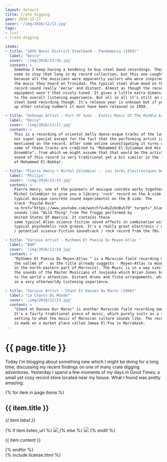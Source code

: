 ```yaml
---
layout: default
title: Crate digging
year: 2016-12-17
cover: '/img/2016/12/13.jpg'
tags:
- list
- crate digging

items:
- title: "10th Naval District Steelband - Pandemonia (1958)"
  label: "Decca"
  cover: '/img/2016/12/16.jpg'
  content: >
    Somehow I keep having a tendency to buy steel band recordings. They never
    seem to stay that long in my record collection, but this one caught my eye
    because all the musicians were apparantly sailors who were inspired by
    the music they heard on Trinidad. The typical steel drum mood on this
    record sound really 'eerie' and distant. Almost as though the recording
    equipment wasn't that nicely tuned. It gives a little extra dimension
    to the overall listening experience. But all in all it's still an average
    steel band recording though. It's release year is unknown but if you look
    up other catalog numbers it must have been released in 1958.

- title: "Unknown Artist - Port Of Suez - Exotic Music Of The Middle East (1958)"
  label: "Decca"
  cover: '/img/2016/12/17.jpg'
  content: >
    This is a recording of oriental belly dance-esque tracks of the late 50s. It's
    not super special except for the fact that the performing artist is never
    mentioned on the record. After some online investigating it turns out that
    some of these tracks are credited to "Mohammed El-Sulieman And His Oriental
    Ensemble", from which we might assume that that would be the artist. The
    sound of this record is very traditional yet a bit similar in the fashion
    of Mohammed El-Bakkar.

- title: "Pierre Henry • Michel Colombier -  Les Jerks Electroniques De La Messe Pour Le Temps Présent Et Musiques Concrètes De Pierre Henry Pour Maurice Béjart (1972)"
  label: "Philips"
  cover: '/img/2016/12/15.jpg'
  content: >
    Pierre Henry, one of the pioneers of musique conrète works together with
    Michel Colombier to give you a library 'rock' record on the A side and a
    typical musique concrète sound experimental on the B side. The
    track 'Psyché Rock"
    <a href="https://www.youtube.com/watch?v=0uZz6nBuS70" target="_blank">[1]</a>
    sounds like "Wild Thing" from The Troggs performed by
    United States Of America. It contains those
    same typical Alien science fiction sound effects in combination with a really
    typical psychedelic rock groove. It's a really great electronic / odd ball
    / potential science-fiction soundtrack / rock record from the 70s.

- title: "Various Artist - Rythmes Et Poesie Du Moyen-Atlas "
  label: "BAM"
  cover: '/img/2016/12/14.jpg'
  content: >
    "Rythmes Et Poesie Du Moyen-Atlas " is a Maroccan field recording made in
    the vallee of - as the title already suggests - Moyen-Atlas (a mountain
    in the north-eastern part of Marrocco). The Music is in a way similar to
    the sounds of the Master Musicians of Joujouka which Brian Jones brought
    to the world's attention. Distant drums and flute arrangements, which result
    in a very otherworldy listening experience.

- title: "Various Artist - Chant Et Danses Du Maroc (1960)"
  label: "Le Chants Du Monde"
  cover: '/img/2016/12/13.jpg'
  content: >
    "Chant et Danses Dur Maroc" is another Maroccan field recording made in the 60s.
    It's a fairly traditional piece of music, which purely suits as a theme
    setting to what the music of Maroccan culture sounds like. The recording
    is made on a market place called Jamaa El-Fna in Marrakesh.
---
```


<div class='pg post'>
  <h1>{{ page.title }}</h1>
  <p>
    Today I'm blogging about something new which I might be doing for a long
    time; discussing my recent findings on one of many crate digging adventures.
    Yesterday I spend a few moments of my days in Good Times; a small yet cozy
    record store located near my house. What I found was pretty amazing:
  </p>
</div>

<div>
  {% for item in page.items %}
    <div class='pg post'>
      <h2>{{ item.title }}</h2>
      <div>
        <i>{{ item.label }}</i>
      </div>
      <p>
        {% if item.listen_url %}
          <a href="{{ item.listen_url }}" target="_blank">
            <img class="cover" src="{{ item.cover }}"/>
          </a>
        {% else %}
          <img class="cover" src="{{ item.cover }}"/>
        {% endif %}
      </p>
      <p>
        {{ item.content }}
      </p>
    </div>
  {% endfor %}
</div>

<div class='pg post'>
  {% include license.html %}
</div>
